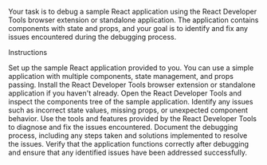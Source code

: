 Your task is to debug a sample React application using the React Developer Tools browser extension or standalone application. The application contains components with state and props, and your goal is to identify and fix any issues encountered during the debugging process.


Instructions

Set up the sample React application provided to you. You can use a simple application with multiple components, state management, and props passing.
Install the React Developer Tools browser extension or standalone application if you haven't already.
Open the React Developer Tools and inspect the components tree of the sample application.
Identify any issues such as incorrect state values, missing props, or unexpected component behavior.
Use the tools and features provided by the React Developer Tools to diagnose and fix the issues encountered.
Document the debugging process, including any steps taken and solutions implemented to resolve the issues.
Verify that the application functions correctly after debugging and ensure that any identified issues have been addressed successfully.
